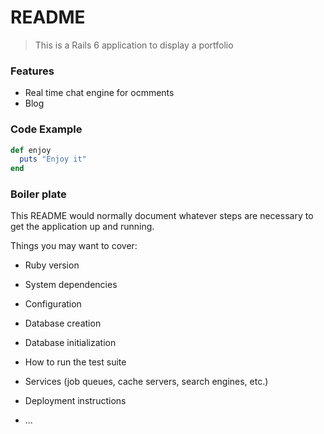 # README

>  This is a Rails 6 application to display a portfolio

### Features

 - Real time chat engine for ocmments
-  Blog


### Code Example

```ruby
def enjoy
  puts "Enjoy it"
end
```

### Boiler plate
This README would normally document whatever steps are necessary to get the
application up and running.

Things you may want to cover:

* Ruby version

* System dependencies

* Configuration

* Database creation

* Database initialization

* How to run the test suite

* Services (job queues, cache servers, search engines, etc.)

* Deployment instructions

* ...
